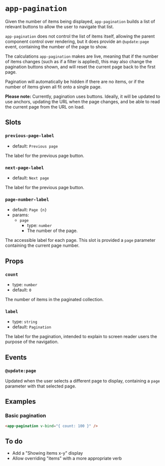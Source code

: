 # `app-pagination`

Given the number of items being displayed, `app-pagination` builds a list of relevant buttons to allow the user to navigate that list.

`app-pagination` does not control the list of items itself, allowing the parent component control over rendering, but it does provide an `@update:page` event, containing the number of the page to show.

The calculations `app-pagination` makes are live, meaning that if the number of items changes (such as if a filter is applied), this may also change the pagination buttons shown, and will reset the current page back to the first page.

Pagination will automatically be hidden if there are no items, or if the number of items given all fit onto a single page.

**Please note:** Currently, pagination uses buttons. Ideally, it will be updated to use anchors, updating the URL when the page changes, and be able to read the current page from the URL on load.

## Slots

### `previous-page-label`

- default: `Previous page`

The label for the previous page button.

### `next-page-label`

- default: `Next page`

The label for the previous page button.

### `page-number-label`

- default: `Page {n}`
- params:
  - `page`
    - type: `number`
    - The number of the page.

The accessible label for each page. This slot is provided a `page` parameter containing the current page number.

## Props

### `count`

- type: `number`
- default: `0`

The number of items in the paginated collection.

### `label`

- type: `string`
- default: `Pagination`

The label for the pagination, intended to explain to screen reader users the purpose of the navigation.

## Events

### `@update:page`

Updated when the user selects a different page to display, containing a `page` parameter with that selected page.

## Examples

### Basic pagination

```html
<app-pagination v-bind="{ count: 100 }" />
```

## To do

- Add a "Showing items x-y" display
- Allow overriding "items" with a more appropriate verb
